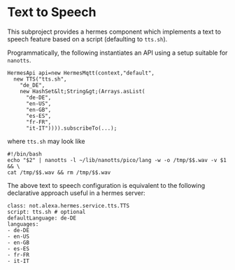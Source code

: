 # Text to Speech

This subproject provides a hermes component which implements a text to speech feature based on a script (defaulting to ``tts.sh``).

Programmatically, the following instantiates an API using a setup suitable for ``nanotts``.

```
HermesApi api=new HermesMqtt(context,"default",
  new TTS("tts.sh",
    "de_DE",
    new HashSet&lt;String&gt;(Arrays.asList(
      "de-DE",
      "en-US",
      "en-GB",
      "es-ES",
      "fr-FR",
      "it-IT")))).subscribeTo(...);
```

where ``tts.sh`` may look like 

```
#!/bin/bash
echo "$2" | nanotts -l ~/lib/nanotts/pico/lang -w -o /tmp/$$.wav -v $1 && \
cat /tmp/$$.wav && rm /tmp/$$.wav
```

The above text to speech configuration is equivalent to the following declarative approach useful in a hermes server:

```
class: not.alexa.hermes.service.tts.TTS
script: tts.sh # optional
defaultLanguage: de-DE
languages:
- de-DE
- en-US
- en-GB
- es-ES
- fr-FR
- it-IT
```

